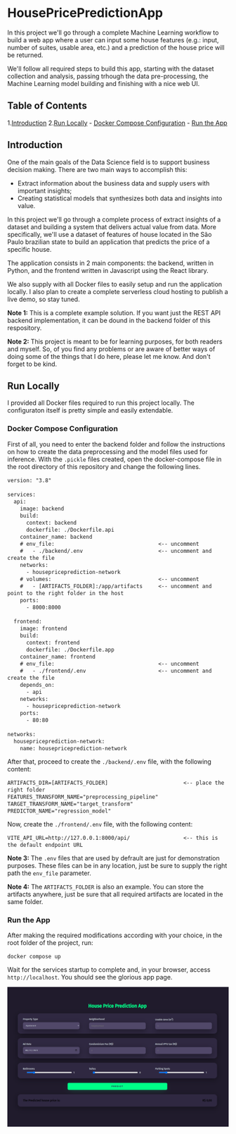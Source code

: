 # HousePricePredictionApp

In this project we'll go through a complete Machine Learning workflow to build a web app where a user can input some house features (e.g.: input, number of suites, usable area, etc.) and a prediction of the house price will be returned.

We'll follow all required steps to build this app, starting with the dataset collection and analysis, passing trhough the data pre-processing, the Machine Learning model building and finishing with a nice web UI.

## Table of Contents

1.[Introduction](#introduction)
2.[Run Locally](#run-locally)
    - [Docker Compose Configuration](#docker-compose-configuration)
    - [Run the App](#run-the-app)

## Introduction

One of the main goals of the Data Science field is to support business decision making. There are two main ways to accomplish this:
- Extract information about the business data and supply users with important insights;
- Creating statistical models that synthesizes both data and insights into value.

In this project we'll go through a complete process of extract insights of a dataset and building a system that delivers actual value from data. More specifically, we'll use a dataset of features of house located in the São Paulo brazilian state to build an application that predicts the price of a specific house.

The application consists in 2 main components: the backend, written in Python, and the frontend written in Javascript using the React library.

We also supply with all Docker files to easily setup and run the application locally. I also plan to create a complete serverless cloud hosting to publish a live demo, so stay tuned.

**Note 1:** This is a complete example solution. If you want just the REST API backend implementation, it can be dound in the backend folder of this respository.

**Note 2:** This project is meant to be for learning purposes, for both readers and myself. So, of you find any problems or are aware of better ways of doing some of the things that I do here, please let me know. And don't forget to be kind.

## Run Locally

I provided all Docker files required to run this project locally. The configuraton itself is pretty simple and easily extendable.

### Docker Compose Configuration

First of all, you need to enter the backend folder and follow the instructions on how to create the data preprocessing and the model files used for inference. With the `.pickle` files created, open the docker-compose file in the root directory of this repository and change the following lines.

```
version: "3.8"

services:
  api:
    image: backend
    build:
      context: backend
      dockerfile: ./Dockerfile.api
    container_name: backend
    # env_file:                                 <-- uncomment
    #   - ./backend/.env                        <-- uncomment and create the file
    networks:
      - housepriceprediction-network
    # volumes:                                  <-- uncomment
    #   - [ARTIFACTS_FOLDER]:/app/artifacts     <-- uncomment and point to the right folder in the host
    ports:
      - 8000:8000

  frontend:
    image: frontend
    build: 
      context: frontend
      dockerfile: ./Dockerfile.app
    container_name: frontend
    # env_file:                                 <-- uncomment
    #   - ./frontend/.env                       <-- uncomment and create the file
    depends_on:
      - api
    networks:
      - housepriceprediction-network
    ports:
      - 80:80

networks:
  housepriceprediction-network:
    name: housepriceprediction-network

```

After that, proceed to create the `./backend/.env` file, with the following content:

```
ARTIFACTS_DIR=[ARTIFACTS_FOLDER]                        <-- place the right folder
FEATURES_TRANSFORM_NAME="preprocessing_pipeline"
TARGET_TRANSFORM_NAME="target_transform"
PREDICTOR_NAME="regression_model"
```

Now, create the `./frontend/.env` file, with the following content:

```
VITE_API_URL=http://127.0.0.1:8000/api/                 <-- this is the default endpoint URL
```

**Note 3:** The `.env` files that are used by defrault are just for demonstration purposes. These files can be in any location, just be sure to supply the right path the `env_file` parameter.

**Note 4:** The `ARTIFACTS_FOLDER` is also an example. You can store the artifacts anywhere, just be sure that all required artifacts are located in the same folder.

### Run the App

After making the required modifications according with your choice, in the root folder of the project, run:

```
docker compose up
```

Wait for the services startup to complete and, in your browser, access `http://localhost`. You should see the glorious app page.

![House Price Prediction App Page][app-screen]

<!-- Link Definitions -->

[app-screen]: https://raw.githubusercontent.com/TheCamilovisk/HousePricePredictionApp/main/imgs/app-screen.png